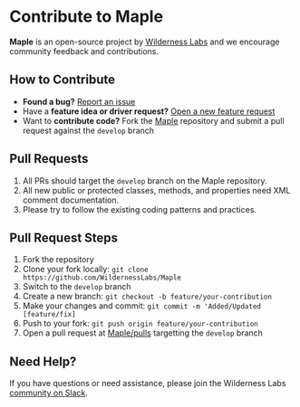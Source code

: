 # Contribute to Maple

**Maple** is an open-source project by [Wilderness Labs](https://www.wildernesslabs.co/) and we encourage community feedback and contributions.

## How to Contribute

- **Found a bug?** [Report an issue](https://github.com/WildernessLabs/Meadow_Issues/issues)
- Have a **feature idea or driver request?** [Open a new feature request](https://github.com/WildernessLabs/Meadow_Issues/issues)
- Want to **contribute code?** Fork the [Maple](https://github.com/WildernessLabs/Maple) repository and submit a pull request against the `develop` branch

## Pull Requests

1. All PRs should target the `develop` branch on the Maple repository.
2. All new public or protected classes, methods, and properties need XML comment documentation.
3. Please try to follow the existing coding patterns and practices.

## Pull Request Steps

1. Fork the repository
2. Clone your fork locally: `git clone https://github.com/WildernessLabs/Maple`
3. Switch to the `develop` branch
4. Create a new branch: `git checkout -b feature/your-contribution`
5. Make your changes and commit: `git commit -m 'Added/Updated [feature/fix]`
6. Push to your fork: `git push origin feature/your-contribution`
7. Open a pull request at [Maple/pulls](https://github.com/WildernessLabs/Maple/pulls) targetting the `develop` branch
## Need Help?

If you have questions or need assistance, please join the Wilderness Labs [community on Slack](http://slackinvite.wildernesslabs.co/).
